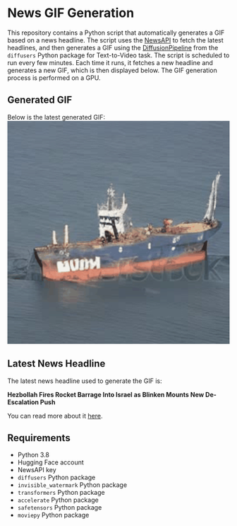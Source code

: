 # News GIF Generation
This repository contains a Python script that automatically generates a GIF based on a news headline. The script uses the [NewsAPI](https://newsapi.org/) to fetch the latest headlines, and then generates a GIF using the [DiffusionPipeline](https://github.com/huggingface/diffusers) from the `diffusers` Python package for Text-to-Video task.
The script is scheduled to run every few minutes. Each time it runs, it fetches a new headline and generates a new GIF, which is then displayed below. The GIF generation process is performed on a GPU.

## Generated GIF
Below is the latest generated GIF:
![Generated GIF](output.gif?raw=true&v=1704704941)

## Latest News Headline
The latest news headline used to generate the GIF is:

**Hezbollah Fires Rocket Barrage Into Israel as Blinken Mounts New De-Escalation Push**

You can read more about it [here](https://www.wsj.com/world/middle-east/hezbollah-fires-rocket-barrage-into-israel-as-blinken-mounts-new-de-escalation-push-8199717e).

## Requirements
- Python 3.8
- Hugging Face account
- NewsAPI key
- `diffusers` Python package
- `invisible_watermark` Python package
- `transformers` Python package
- `accelerate` Python package
- `safetensors` Python package
- `moviepy` Python package
